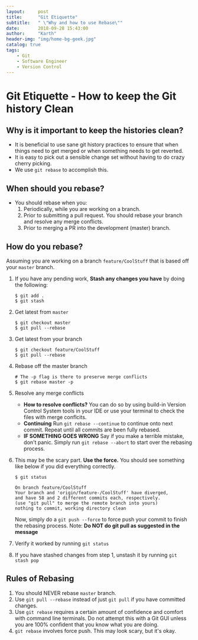 ```yaml
---
layout:     post
title:      "Git Etiquette"
subtitle:   " \"Why and how to use Rebase\""
date:       2018-09-28 15:43:00
author:     "Karth"
header-img: "img/home-bg-geek.jpg"
catalog: true
tags:
    - Git
    - Software Engineer
    - Version Control
---
```


# Git Etiquette - How to keep the Git history Clean

## Why is it important to keep the histories clean?

- It is beneficial to use sane git history practices to ensure that when things need to get merged or when something needs to get reverted.
- It is easy to pick out a sensible change set without having to do crazy cherry picking. 
- We use `git rebase` to accomplish this.

## When should you rebase?
- You should rebase when you:
    1. Periodically, while you are working on a branch.
    2. Prior to submitting a pull request. You should rebase your branch and resolve any merge conflicts.
    3. Prior to merging a PR into the development (master) branch. 

## How do you rebase?

Assuming you are working on a branch `feature/CoolStuff` that is based off your `master` branch.
1. If you have any pending work, **Stash any changes you have** by doing the following:
    ```
    $ git add .
    $ git stash
    ```
2. Get latest from `master` 
    ```
    $ git checkout master
    $ git pull --rebase
    ```
3. Get latest from your branch
    ```
    $ git checkout feature/CoolStuff
    $ git pull --rebase
    ```
4. Rebase off the master branch
    ```
    # The -p flag is there to preserve merge conflicts
    $ git rebase master -p
    ```

5. Resolve any merge conflicts
    - **How to resolve conflicts?** You can do so by using build-in Version Control System tools in your IDE or use your terminal to check the files with merge conflcits.
    - **Continuing** Run `git rebase --continue` to continue onto next commit. Repeat until all commits are been fully rebased. 
    - **IF SOMETHING GOES WRONG** Say if you make a terrible mistake, don't panic. Simply run `git rebase --abort` to start over the rebasing process.

6. This may be the scary part. **Use the force.** You should see something like below if you did everything correctly.
    ```
    $ git status
                
    On branch feature/CoolStuff
    Your branch and 'origin/feature-/CoolStuff' have diverged,
    and have 58 and 2 different commits each, respectively.
    (use "git pull" to merge the remote branch into yours)
    nothing to commit, working directory clean
    ```

    Now, simply do a `git push --force` to force push your commit to finish the rebasing process.
    Note: **Do NOT do git pull as suggested in the message**

7. Verify it worked by running `git status`

8. If you have stashed changes from step 1, unstash it by running `git stash pop` 

## Rules of Rebasing
1. You should NEVER rebase `master` branch.
2. Use `git pull --rebase` instead of just `git pull` if you have committed changes.
3. Use `git rebase` requires a certain amount of confidence and comfort with command line terminals. Do not attempt this with a Git GUI unless you are 100% confident that you know what you are doing.
4. `git rebase` involves force push. This may look scary, but it's okay.